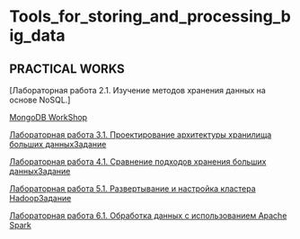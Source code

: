 # Tools_for_storing_and_processing_big_data

PRACTICAL WORKS 
-------------------------------------------------------------------------------------

[Лабораторная работа 2.1. Изучение методов хранения данных на основе NoSQL.]

  [MongoDB WorkShop]()

[Лабораторная работа 3.1. Проектирование архитектуры хранилища больших данныхЗадание]()

[Лабораторная работа 4.1. Сравнение подходов хранения больших данныхЗадание]()

[Лабораторная работа 5.1. Развертывание и настройка кластера HadoopЗадание]()

[Лабораторная работа 6.1. Обработка данных с использованием Apache Spark]()
